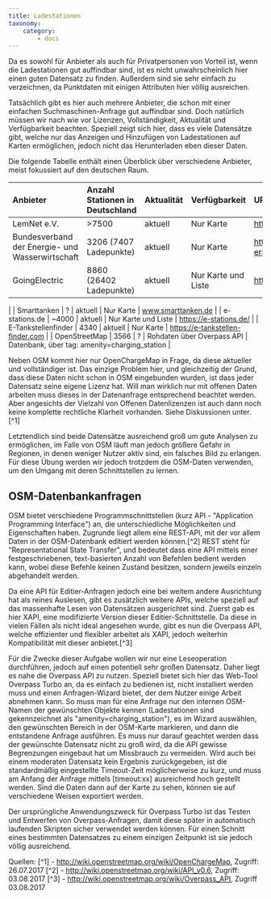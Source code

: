 ```yaml
---
title: Ladestationen
taxonomy:
    category:
        - docs
---
```

Da es sowohl für Anbieter als auch für Privatpersonen von Vorteil ist, wenn die Ladestationen gut auffindbar sind, ist es nicht unwahrscheinlich hier einen guten Datensatz zu finden. Außerdem sind sie sehr einfach zu verzeichnen, da Punktdaten mit einigen Attributen hier völlig ausreichen.

Tatsächlich gibt es hier auch mehrere Anbieter, die schon mit einer einfachen Suchmaschinen-Anfrage gut auffindbar sind. Doch natürlich müssen wir nach wie vor Lizenzen, Vollständigkeit, Aktualität und Verfügbarkeit beachten. Speziell zeigt sich hier, dass es viele Datensätze gibt, welche nur das Anzeigen und Hinzufügen von Ladestationen auf Karten ermöglichen, jedoch nicht das Herunterladen eben dieser Daten.

Die folgende Tabelle enthält einen Überblick über verschiedene Anbieter, meist fokussiert auf den deutschen Raum.

|  Anbieter  |  Anzahl Stationen in Deutschland  |  Aktualität  |  Verfügbarkeit  |  URL  |
|  :-----          |  :-----          |  :-----          |  :-----          |  :-----          |
|  LemNet e.V. |  >7500	| aktuell |	Nur Karte |	https://www.lemnet.org/de |
|  Bundesverband der Energie- und Wasserwirtschaft |  3206 (7407 Ladepunkte) |	aktuell	| Nur Karte | https://www.bdew.de/internet.nsf/id/bdew-erhebung-elektromobilitaet-de |
|  GoingElectric |  8860 (26402 Ladepunkte)	| aktuell |	Nur Karte und Liste |	http://www.goingelectric.de/
 |
|  Smarttanken | ? |	aktuell	| Nur Karte	| www.smarttanken.de |
|  e-stations.de | ~4000 | aktuell	| Nur Karte und Liste |	https://e-stations.de/ |
|  E-Tankstellenfinder |	4340 |	aktuell |	Nur Karte |	https://e-tankstellen-finder.com |
|  OpenStreetMap	| 3566	| ?	| Rohdaten über Overpass API	| Datenbank, über tag: amenity=charging_station |

Neben OSM kommt hier nur OpenChargeMap in Frage, da diese aktueller und vollständiger ist. Das einzige Problem hier, und gleichzeitig der Grund, dass diese Daten nicht schon in OSM eingebunden wurden, ist dass jeder Datensatz seine eigene Lizenz hat. Will man wirklich nur mit offenen Daten arbeiten muss dieses in der Datenanfrage entsprechend beachtet werden. Aber angesichts der Vielzahl von Offenen Datenlizenzen ist auch dann noch keine komplette rechtliche Klarheit vorhanden. Siehe Diskussionen unter.[^1]

Letztendlich sind beide Datensätze ausreichend groß um gute Analysen zu ermöglichen, im Falle von OSM läuft man jedoch größere Gefahr in Regionen, in denen weniger Nutzer aktiv sind, ein falsches Bild zu erlangen. Für diese Übung werden wir jedoch trotzdem die OSM-Daten verwenden, um den Umgang mit deren Schnittstellen zu lernen.

## OSM-Datenbankanfragen
OSM bietet verschiedene Programmschnittstellen (kurz API - "Application Programming Interface") an, die unterschiedliche Möglichkeiten und Eigenschaften haben. Zugrunde liegt allem eine REST-API, mit der vor allem Daten in der OSM-Datenbank editiert werden können.[^2] REST steht für "Representational State Transfer", und bedeutet dass eine API mittels einer festgeschriebenen, text-basierten Anzahl von Befehlen bedient werden kann, wobei diese Befehle keinen Zustand besitzen, sondern jeweils einzeln abgehandelt werden.

Da eine API für Editier-Anfragen jedoch eine bei weitem andere Ausrichtung hat als reines Auslesen, gibt es zusätzlich weitere APIs, welche speziell auf das massenhafte Lesen von Datensätzen ausgerichtet sind. Zuerst gab es hier XAPI, eine modifizierte Version dieser Editier-Schnittstelle. Da diese in vielen Fällen als nicht ideal angesehen wurde, gibt es nun die Overpass API, welche effizienter und flexibler arbeitet als XAPI, jedoch weiterhin Kompatibilität mit dieser anbietet.[^3]

Für die Zwecke dieser Aufgabe wollen wir nur eine Leseoperation durchführen, jedoch auf einen potentiell sehr großen Datensatz. Daher liegt es nahe die Overpass API zu nutzen. Speziell bietet sich hier das Web-Tool Overpass Turbo an, da es einfach zu bedienen ist, nicht installiert werden muss und einen Anfragen-Wizard bietet, der dem Nutzer einige Arbeit abnehmen kann. So muss man für eine Anfrage nur den internen OSM-Namen der gewünschten Objekte kennen (Ladestationen sind gekennzeichnet als "amenity=charging_station"), es im Wizard auswählen, den gewünschten Bereich in der OSM-Karte markieren, und dann die entstandene Anfrage ausführen. Es muss nur darauf geachtet werden dass der gewünschte Datensatz nicht zu groß wird, da die API gewisse Begrenzungen eingebaut hat um Missbrauch zu vermeiden. Wird auch bei einem moderaten Datensatz kein Ergebnis zurückgegeben, ist die standardmäßig eingestellte Timeout-Zeit möglicherweise zu kurz, und muss am Anfang der Anfrage mittels [timeout:xx] ausreichend hoch gestellt werden. Sind die Daten dann auf der Karte zu sehen, können sie auf verschiedene Weisen exportiert werden.

Der ursprüngliche Anwendungszweck für Overpass Turbo ist das Testen und Entwerfen von Overpass-Anfragen, damit diese später in automatisch laufenden Skripten sicher verwendet werden können. Für einen Schnitt eines bestimmten Datensatzes zu einem einzigen Zeitpunkt ist sie jedoch völlig ausreichend.

Quellen:
[^1] - http://wiki.openstreetmap.org/wiki/OpenChargeMap, Zugriff: 26.07.2017
[^2] - http://wiki.openstreetmap.org/wiki/API_v0.6, Zugriff: 03.08.2017
[^3] - http://wiki.openstreetmap.org/wiki/Overpass_API, Zugriff 03.08.2017
